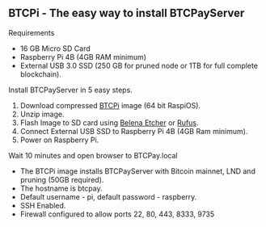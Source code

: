 ## BTCPi - The easy way to install BTCPayServer 

Requirements 
- 16 GB Micro SD Card
- Raspberry Pi 4B (4GB RAM minimum)
- External USB 3.0 SSD (250 GB for pruned node or 1TB for full complete blockchain).  

Install BTCPayServer in 5 easy steps. 
1. Download compressed [BTCPi](https://github.com/lightninginabox/btcpi/suites/4196139528/artifacts/108237508) image (64 bit RaspiOS).
2. Unzip image. 
3. Flash Image to SD card using [Belena Etcher](https://www.balena.io/etcher/) or [Rufus](https://rufus.ie/en/). 
4. Connect External USB SSD to Raspberry Pi 4B (4GB Ram minimum). 
5. Power on Raspberry Pi. 

Wait 10 minutes and open browser to BTCPay.local

- The BTCPi image installs BTCPayServer with Bitcoin mainnet, LND and pruning (50GB required). 
- The hostname is btcpay. 
- Default username - pi, default password - raspberry. 
- SSH Enabled. 
- Firewall configured to allow ports 22, 80, 443, 8333, 9735
